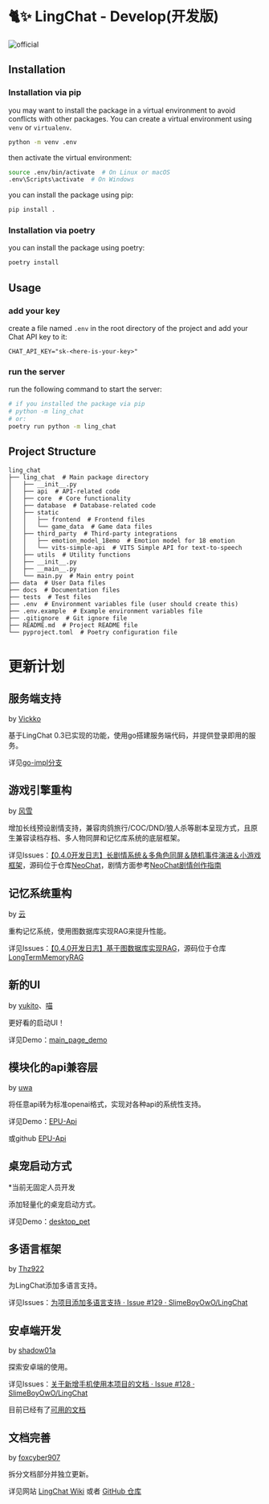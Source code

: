 # 🐈✨ LingChat - Develop(开发版)

![official](https://github.com/user-attachments/assets/ffccbe79-87ed-4dbc-8e60-f400efbbab26)

## Installation
### Installation via pip
you may want to install the package in a virtual environment to avoid conflicts with other packages. You can create a virtual environment using `venv` or `virtualenv`.
```bash
python -m venv .env
```
then activate the virtual environment:
```bash
source .env/bin/activate  # On Linux or macOS
.env\Scripts\activate  # On Windows
```
you can install the package using pip:
```bash
pip install .
```

### Installation via poetry
you can install the package using poetry:
```bash
poetry install
```

## Usage

### add your key
create a file named `.env` in the root directory of the project and add your Chat API key to it:
```text
CHAT_API_KEY="sk-<here-is-your-key>"
```

### run the server
run the following command to start the server:
```bash
# if you installed the package via pip
# python -m ling_chat
# or: 
poetry run python -m ling_chat
```

## Project Structure
```
ling_chat
├── ling_chat  # Main package directory
│   ├── __init__.py
│   ├── api  # API-related code
│   ├── core  # Core functionality
│   ├── database  # Database-related code
│   ├── static
│   │   ├── frontend  # Frontend files
│   │   └── game_data  # Game data files
│   ├── third_party  # Third-party integrations
│   │   ├── emotion_model_18emo  # Emotion model for 18 emotion
│   │   └── vits-simple-api  # VITS Simple API for text-to-speech
│   ├── utils  # Utility functions
│   ├── __init__.py
│   ├── __main__.py
│   └── main.py  # Main entry point
├── data  # User Data files
├── docs  # Documentation files
├── tests  # Test files
├── .env  # Environment variables file (user should create this)
├── .env.example  # Example environment variables file
├── .gitignore  # Git ignore file
├── README.md  # Project README file
└── pyproject.toml  # Poetry configuration file
```

# 更新计划

## 服务端支持

by [Vickko](https://github.com/Vickko)

基于LingChat 0.3已实现的功能，使用go搭建服务端代码，并提供登录即用的服务。

详见[go-impl分支](https://github.com/SlimeBoyOwO/LingChat/tree/feat/go-impl)

## 游戏引擎重构

by [风雪](https://github.com/T-Auto)

增加长线预设剧情支持，兼容肉鸽旅行/COC/DND/狼人杀等剧本呈现方式，且原生兼容读档存档、多人物同屏和记忆库系统的底层框架。

详见Issues：[【0.4.0开发日志】长剧情系统＆多角色同屏＆随机事件演进＆小游戏框架](https://github.com/SlimeBoyOwO/LingChat/issues/91)，源码位于仓库[NeoChat](https://github.com/T-Auto/NeoChat)，剧情方面参考[NeoChat剧情创作指南](https://github.com/T-Auto/NeoChat/blob/main/NeoChat%20%E5%89%A7%E6%83%85%E5%88%9B%E4%BD%9C%E6%8C%87%E5%8D%97.md)

## 记忆系统重构

by [云](https://github.com/LtePrince)

重构记忆系统，使用图数据库实现RAG来提升性能。

详见Issues：[【0.4.0开发日志】基于图数据库实现RAG](https://github.com/SlimeBoyOwO/LingChat/issues/82)，源码位于仓库[LongTermMemoryRAG](https://github.com/LtePrince/LongTermMemoryRAG)

## 新的UI

by [yukito](https://github.com/yukito0209)、[喵](https://github.com/a2942)

更好看的启动UI！

详见Demo：[main_page_demo](https://github.com/SlimeBoyOwO/LingChat/tree/develop/Demo/main_page_demo)

## 模块化的api兼容层

by [uwa](https://github.com/myh1011)

将任意api转为标准openai格式，实现对各种api的系统性支持。

详见Demo：[EPU-Api](https://github.com/SlimeBoyOwO/LingChat/tree/develop/Demo/epu-api)

或github [EPU-Api](https://github.com/myh1011/epu_api)

## 桌宠启动方式

*当前无固定人员开发

添加轻量化的桌宠启动方式。

详见Demo：[desktop_pet](https://github.com/SlimeBoyOwO/LingChat/tree/develop/Demo/desktop_pet)

## 多语言框架

by [Thz922](https://github.com/Thz922)

为LingChat添加多语言支持。

详见Issues：[为项目添加多语言支持 · Issue #129 · SlimeBoyOwO/LingChat](https://github.com/SlimeBoyOwO/LingChat/issues/129)

## 安卓端开发

by [shadow01a](https://github.com/shadow01a)

探索安卓端的使用。

详见Issues：[关于新增手机使用本项目的文档 · Issue #128 · SlimeBoyOwO/LingChat](https://github.com/SlimeBoyOwO/LingChat/issues/128)

目前已经有了[可用的文档](https://lingchat.wiki/manual/deployment/android_deploy.html)

## 文档完善

by [foxcyber907](https://github.com/foxcyber907)

拆分文档部分并独立更新。

详见网站 [LingChat Wiki](https://lingchat.wiki/) 或者 [GitHub 仓库](https://github.com/foxcyber907/ling-docs)
